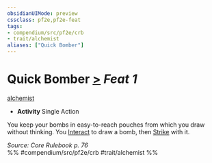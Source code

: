 ```yaml
---
obsidianUIMode: preview
cssclass: pf2e,pf2e-feat
tags:
- compendium/src/pf2e/crb
- trait/alchemist
aliases: ["Quick Bomber"]
---
```

# Quick Bomber  [>](../../rules/core-rulebook/chapter-9-playing-the-game.md#Actions "Single Action") *Feat 1*  
[alchemist](../../rules/traits/alchemist.md)  

- **Activity** Single Action

You keep your bombs in easy-to-reach pouches from which you draw without thinking. You [Interact](../../rules/actions/interact.md) to draw a bomb, then [Strike](../../rules/actions/strike.md) with it.

*Source: Core Rulebook p. 76*  
%% #compendium/src/pf2e/crb #trait/alchemist %%